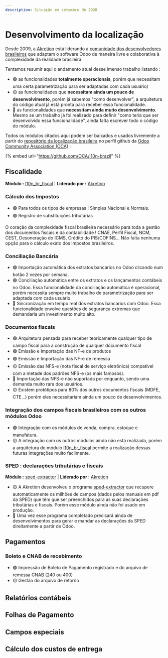 ```yaml
---
description: Situação em setembro de 2020
---
```


# Desenvolvimento da localização

Desde 2009, a [Akretion](https://github.com/akretion) está liderando a [comunidade dos desenvolvedores brasileiros](https://github.com/OCA/l10n-brazil/graphs/contributors) que adaptam o software Odoo de maneira livre e colaborativa à complexidade da realidade brasileira.

Tentamos resumir aqui o andamento atual desse imenso trabalho listando :

* 🟢 as funcionalidades **totalmente operacionais**, porém que necessitam uma certa parametrização para ser adaptadas com cada usuário\)
* 🟡 as funcionalidades que **necessitam ainda um pouco de desenvolvimento**, porém já sabemos "como desenvolver", a arquitetura do código atual já está pronta para receber essa funcionalidade.
* 🔴 as funcionalidades que **necessitam ainda muito desenvolvimento**. Mesmo se um trabalho já foi realizado para definir "como teria que ser desenvolvido essa funcionalidade", ainda falta escrever todo o código do módulo.

Todos os módulos citados aqui podem ser baixados e usados livremente a partir do [repositório da localização brasileira](https://github.com/OCA/l10n-brazil) no perfil github da [Odoo Community Association \(OCA\)](https://odoo-community.org/) :

{% embed url="https://github.com/OCA/l10n-brazil" %}

## Fiscalidade

**Módulo :** [l10n\_br\_fiscal](https://github.com/OCA/l10n-brazil/tree/12.0/l10n_br_fiscal) \| **Liderado por :** [Akretion](https://github.com/akretion)

### Cálculo dos Impostos

* 🟢 Para todos os tipos de empresas ! Simples Nacional e Normais.
* 🟢 Registro de substituições tributárias

O coração da complexidade fiscal brasileira necessário para toda a gestão dos documentos fiscais e da contabilidade ! CNAE, Perfil Fiscal, NCM, CEST, Desoneração do ICMS, Crédito do PIS/COFINS... Não falta nenhuma opção para o cálculo exato dos impostos brasileiros.

### Conciliação Bancária

* 🟢 Importação automática dos extratos bancários no Odoo clicando num botão 2 vezes por semana.
* 🟢 Conciliação automática entre os extratos e os lançamentos contábeis no Odoo. Essa funcionalidade da conciliação automática é operacional, porém necessita sempre muito trabalho de parametrização para ser adaptada com cada usuário.
* 🔴 Sincronização em tempo real dos extratos bancários com Odoo. Essa funcionalidade envolve questões de segurança extremas que demandaria um investimento muito alto.

### Documentos fiscais

* 🟢 Arquitetura pensada para receber teoricamente qualquer tipo de campo fiscal para a construção de qualquer documento fiscal
* 🟢 Emissão e Importação das NF-e de produtos
* 🟢 Emissão e Importação das NF-e de remessa
* 🟡 Emissão das NFS-e \(nota fiscal de serviço eletrônica\) compatível com a metade dos padrões NFS-e \(os mais famosos\).
* 🔴 Importação das NFS-e não suportada por enquanto, sendo uma demanda muito rara dos usuários.
* 🟡 Existem protótipos para 80% dos outros documentos fiscais \(MDFE, CTE...\) porém eles necessitariam ainda um pouco de desenvolvimentos.

### Integração dos campos fiscais brasileiros com os outros módulos Odoo

* 🟢 Integração com os módulos de venda, compra, estoque e manufatura.
* 🟡 A integração com os outros módulos ainda não está realizada, porém a arquitetura do módulo [l10n\_br\_fiscal](https://github.com/OCA/l10n-brazil/tree/12.0/l10n_br_fiscal) permite a realização dessas futuras integrações muito facilmente.

### SPED : declarações tributárias e fiscais

**Módulo :** [sped-extractor](https://github.com/akretion/sped-extractor) \| **Liderado por :** [Akretion](https://github.com/akretion)

* 🟡 A Akretion desenvolveu o programa [sped-extractor](https://github.com/akretion/sped-extractor) que recupere automaticamente os milhões de campos \(dados pelos manuais em pdf da SPED\) que têm que ser preenchidos para as suas declarações tributárias e fiscais. Porém esse módulo ainda não foi usado em produção.
* 🔴 Uma vez esse programa completado precisará ainda de desenvolvimentos para gerar e mandar as declarações da SPED direitamente a partir de Odoo.

## Pagamentos

### Boleto e CNAB de recebimento

* 🟢 Impressão de Boleto de Pagamento registrado e do arquivo de remessa CNAB \(240 ou 400\)
* 🟡 Gestão do arquivo de retorno



## Relatórios contábeis

## Folhas de Pagamento

## Campos especiais

## Cálculo dos custos de entrega



